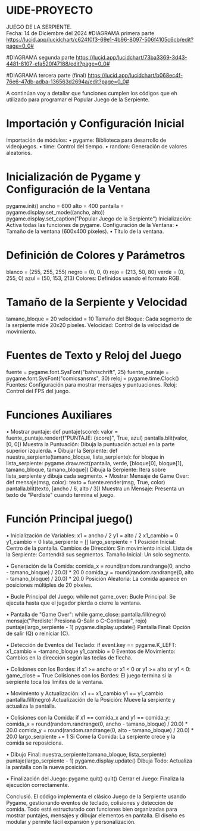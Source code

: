 # UIDE-PROYECTO
JUEGO DE LA SERPIENTE.                                        
                                                          Fecha: 14 de Diciembre del 2024
#DIAGRAMA primera parte
https://lucid.app/lucidchart/c624f0f3-69e1-4b96-8097-506f4105c6cb/edit?page=0_0#

#DIAGRAMA segunda parte
https://lucid.app/lucidchart/73ba3369-3d43-4481-8107-efa520f47188/edit?page=0_0#

#DIAGRAMA tercera parte (final)
https://lucid.app/lucidchart/b068ec4f-76e6-47db-adba-136563d2694a/edit?page=0_0#

A continúan voy a detallar que funciones cumplen los códigos que eh utilizado para programar el Popular Juego de la Serpiente.

# Importación y Configuración Inicial 
importación de módulos:
•	pygame: Biblioteca para desarrollo de videojuegos.
•	time: Control del tiempo.
•	random: Generación de valores aleatorios.

# Inicialización de Pygame y Configuración de la Ventana
pygame.init() 
ancho = 600 
alto = 400
 pantalla = pygame.display.set_mode((ancho, alto)) pygame.display.set_caption("Popular Juego de la Serpiente")
Inicialización: Activa todas las funciones de pygame.
Configuración de la Ventana:
•	Tamaño de la ventana (600x400 píxeles).
•	Título de la ventana.

# Definición de Colores y Parámetros
blanco = (255, 255, 255) 
negro = (0, 0, 0) 
rojo = (213, 50, 80)
 verde = (0, 255, 0) 
azul = (50, 153, 213)
Colores: Definidos usando el formato RGB.

# Tamaño de la Serpiente y Velocidad
tamano_bloque = 20
 velocidad = 10
Tamaño del Bloque: Cada segmento de la serpiente mide 20x20 píxeles.
Velocidad: Control de la velocidad de movimiento.

# Fuentes de Texto y Reloj del Juego
fuente = pygame.font.SysFont("bahnschrift", 25)
 fuente_puntaje = pygame.font.SysFont("comicsansms", 30)
 reloj = pygame.time.Clock()
Fuentes: Configuración para mostrar mensajes y puntuaciones.
Reloj: Control del FPS del juego.

# Funciones Auxiliares
•	Mostrar puntaje: 
def puntaje(score):
    valor = fuente_puntaje.render(f"PUNTAJE: {score}", True, azul)
    pantalla.blit(valor, [0, 0])
Muestra la Puntuación: Dibuja la puntuación actual en la parte superior izquierda.
•	Dibujar la Serpiente:
def nuestra_serpiente(tamano_bloque, lista_serpiente):
    for bloque in lista_serpiente:
        pygame.draw.rect(pantalla, verde, [bloque[0], bloque[1], tamano_bloque, tamano_bloque])
Dibuja la Serpiente: Itera sobre lista_serpiente y dibuja cada segmento.
•	Mostrar Mensaje de Game Over:
def mensaje(msg, color):
    texto = fuente.render(msg, True, color)
    pantalla.blit(texto, [ancho / 6, alto / 3])
Muestra un Mensaje: Presenta un texto de "Perdiste" cuando termina el juego.

# Función Principal juego()
•	Inicialización de Variables:
x1 = ancho / 2
y1 = alto / 2
x1_cambio = 0
y1_cambio = 0
lista_serpiente = []
largo_serpiente = 1
 Posición Inicial: Centro de la pantalla.
Cambios de Dirección: Sin movimiento inicial.
Lista de la Serpiente: Contendrá sus segmentos.
Tamaño Inicial: Un solo segmento.

•	Generación de la Comida:
comida_x = round(random.randrange(0, ancho - tamano_bloque) / 20.0) * 20.0
comida_y = round(random.randrange(0, alto - tamano_bloque) / 20.0) * 20.0
Posición Aleatoria: La comida aparece en posiciones múltiples de 20 píxeles.

•	Bucle Principal del Juego:
while not game_over:
Bucle Principal: Se ejecuta hasta que el jugador pierda o cierre la ventana.

•	Pantalla de "Game Over":
while game_close:
    pantalla.fill(negro)
    mensaje("Perdiste! Presiona Q-Salir o C-Continuar", rojo)
    puntaje(largo_serpiente - 1)
    pygame.display.update()
Pantalla Final: Opción de salir (Q) o reiniciar (C).

•	Detección de Eventos del Teclado:
if event.key == pygame.K_LEFT:
    x1_cambio = -tamano_bloque
    y1_cambio = 0
Eventos de Movimiento: Cambios en la dirección según las teclas de flecha.

•	Colisiones con los Bordes:
if x1 >= ancho or x1 < 0 or y1 >= alto or y1 < 0:
    game_close = True
Colisiones con los Bordes: El juego termina si la serpiente toca los límites de la ventana.

•	Movimiento y Actualización:
x1 += x1_cambio
y1 += y1_cambio
pantalla.fill(negro)
Actualización de la Posición: Mueve la serpiente y actualiza la pantalla.

•	Colisiones con la Comida:
if x1 == comida_x and y1 == comida_y:
    comida_x = round(random.randrange(0, ancho - tamano_bloque) / 20.0) * 20.0
    comida_y = round(random.randrange(0, alto - tamano_bloque) / 20.0) * 20.0
    largo_serpiente += 1
Si Come la Comida: La serpiente crece y la comida se reposiciona.

•	Dibujo Final:
nuestra_serpiente(tamano_bloque, lista_serpiente)
puntaje(largo_serpiente - 1)
pygame.display.update()
Dibuja Todo: Actualiza la pantalla con la nueva posición.

•	Finalización del Juego:
pygame.quit()
quit()
Cerrar el Juego: Finaliza la ejecución correctamente.

Conclusió.
El código implementa el clásico Juego de la Serpiente usando Pygame, gestionando eventos de teclado, colisiones y detección de comida. Todo está estructurado con funciones bien organizadas para mostrar puntajes, mensajes y dibujar elementos en pantalla. El diseño es modular y permite fácil expansión y personalización.
